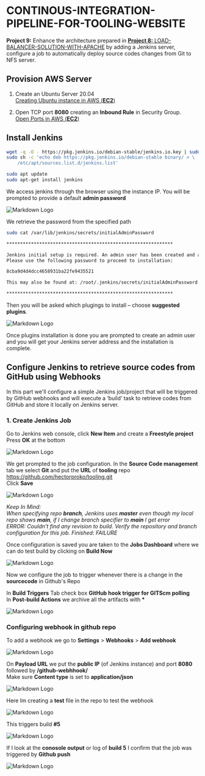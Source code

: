 # CONTINOUS-INTEGRATION-PIPELINE-FOR-TOOLING-WEBSITE

**Project 9:** Enhance the architecture prepared in  [**Project 8:** LOAD-BALANCER-SOLUTION-WITH-APACHE](https://github.com/hectorproko/LOAD-BALANCER-SOLUTION-WITH-APACHE) by adding a Jenkins server, configure a job to automatically deploy source codes changes from Git to NFS server.

## Provision AWS Server
	
        
 1. Create an Ubuntu Server 20.04  
[Creating Ubuntu instance in AWS (**EC2**)](https://github.com/hectorproko/RepeatableSteps_tutorials/blob/main/AWS_Ubuntu_Instnace.md)

2. Open TCP port **8080** creating an **Inbound Rule** in Security Group.  
[Open Ports in AWS (**EC2**)](https://github.com/hectorproko/RepeatableSteps_tutorials/blob/main/OpenPortAWS.md)

## Install Jenkins
``` bash
wget -q -O - https://pkg.jenkins.io/debian-stable/jenkins.io.key | sudo apt-key add -
sudo sh -c 'echo deb https://pkg.jenkins.io/debian-stable binary/ > \
    /etc/apt/sources.list.d/jenkins.list'

sudo apt update
sudo apt-get install jenkins
```
We access jenkins through the browser using the instance IP.
You will be prompted to provide a default **admin password**

![Markdown Logo](https://raw.githubusercontent.com/hectorproko/CONTINOUS-INTEGRATION-PIPELINE-FOR-TOOLING-WEBSITE/main/images/unlock.png)
  
We retrieve the password from the specified path
``` bash
sudo cat /var/lib/jenkins/secrets/initialAdminPassword
```

``` bash
*************************************************************

Jenkins initial setup is required. An admin user has been created and a password generated.
Please use the following password to proceed to installation:

8cba9d4d4dcc4658931ba22fe9435521

This may also be found at: /root/.jenkins/secrets/initialAdminPassword

*************************************************************
```

Then you will be asked which plugings to install – choose **suggested plugins**.  

![Markdown Logo](https://raw.githubusercontent.com/hectorproko/CONTINOUS-INTEGRATION-PIPELINE-FOR-TOOLING-WEBSITE/main/images/suggested.png)  

Once plugins installation is done you are prompted to create an admin user and you will get your Jenkins server address and the installation is complete.



## Configure Jenkins to retrieve source codes from GitHub using Webhooks
In this part we'll configure a simple Jenkins job/project that will be triggered by GitHub webhooks and will execute a ‘build’ task to retrieve codes from GitHub and store it locally on Jenkins server.

### 1. Create Jenkins Job
Go to Jenkins web console, click **New Item** and create a **Freestyle project**  
Press **OK** at the bottom

![Markdown Logo](https://raw.githubusercontent.com/hectorproko/CONTINOUS-INTEGRATION-PIPELINE-FOR-TOOLING-WEBSITE/main/images/job.png)  

We get prompted to the job configuration. In the **Source Code management** tab we select **Git** and put the **URL** of **tooling** repo
https://github.com/hectorproko/tooling.git  
Click **Save**

![Markdown Logo](https://raw.githubusercontent.com/hectorproko/CONTINOUS-INTEGRATION-PIPELINE-FOR-TOOLING-WEBSITE/main/images/sourcecode.png)  


*Keep In Mind:  
When specifying repo **branch**, Jenkins uses **master** even though my local repo shows **main**, if I change branch specifier to **main** I get error  
ERROR: Couldn't find any revision to build. Verify the repository and branch configuration for this job.
Finished: FAILURE*

Once configuration is saved you are taken to the **Jobs Dashboard** where we can do test build by clicking on **Build Now**

![Markdown Logo](https://raw.githubusercontent.com/hectorproko/CONTINOUS-INTEGRATION-PIPELINE-FOR-TOOLING-WEBSITE/main/images/buildnow.png)  

  
Now we configure the job to trigger whenever there is a change in the **sourcecode** in Github's Repo

In **Build Triggers** Tab check box **GitHub hook trigger for GITScm polling**  
In **Post-build Actions** we archive all the artifacts with **\***

![Markdown Logo](https://raw.githubusercontent.com/hectorproko/CONTINOUS-INTEGRATION-PIPELINE-FOR-TOOLING-WEBSITE/main/images/buildtriggers.png)  

### Configuring webhook in github repo
To add a webhook we go to  **Settings** > **Webhooks** > **Add webhook**

![Markdown Logo](https://raw.githubusercontent.com/hectorproko/CONTINOUS-INTEGRATION-PIPELINE-FOR-TOOLING-WEBSITE/main/images/webhooks1.png)  

On **Payload URL** we put the **public IP** (of Jenkins instance) and port **8080** followed by **/github-webhhook/**  
Make sure **Content type** is set to **application/json**

![Markdown Logo](https://raw.githubusercontent.com/hectorproko/CONTINOUS-INTEGRATION-PIPELINE-FOR-TOOLING-WEBSITE/main/images/webhooks2.png)


Here Im creating a **test** file in the repo to test the webhook

![Markdown Logo](https://raw.githubusercontent.com/hectorproko/CONTINOUS-INTEGRATION-PIPELINE-FOR-TOOLING-WEBSITE/main/images/commit.png)  

This triggers build **#5**

![Markdown Logo](https://raw.githubusercontent.com/hectorproko/CONTINOUS-INTEGRATION-PIPELINE-FOR-TOOLING-WEBSITE/main/images/build5.png)  

If I look at the **conosole output** or log of **build 5** I confirm that the job was triggered by **Github push**

![Markdown Logo](https://raw.githubusercontent.com/hectorproko/CONTINOUS-INTEGRATION-PIPELINE-FOR-TOOLING-WEBSITE/main/images/log.png)  



